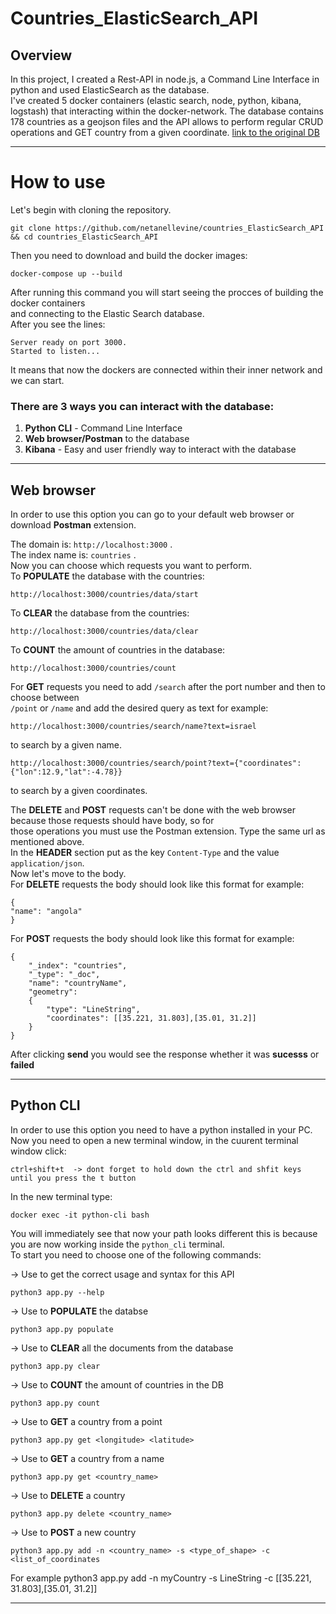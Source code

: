 # Countries_ElasticSearch_API

## Overview 
In this project, I created a Rest-API in node.js,  a Command Line Interface in python and used ElasticSearch as the database.  
I've created 5 docker containers (elastic search, node, python, kibana, logstash) that interacting within the docker-network.
The database contains 178 countries as a geojson files and the API allows to perform regular CRUD operations and GET country from a given coordinate.
 [link to the original DB](https://github.com/glynnbird/countriesgeojson)

___
# How to use

Let's begin with cloning the repository.

```
git clone https://github.com/netanellevine/countries_ElasticSearch_API && cd countries_ElasticSearch_API
```

Then you need to download and build the docker images:
```
docker-compose up --build
```
After running this command you will start seeing the procces of building the docker containers  
and connecting to the Elastic Search database.  
After you see the lines:  
```
Server ready on port 3000.  
Started to listen...
```
It means that now the dockers are connected within their inner network and we can start.

### There are 3 ways you can interact with the database:
1) **Python CLI** - Command Line Interface
2) **Web browser/Postman** to the database
3) **Kibana** - Easy and user friendly way to interact with the database
_____
## Web browser
In order to use this option you can go to your default web browser or download **Postman** extension.  

The domain is: ```http://localhost:3000``` .  
The index name is: ```countries``` .  
Now you can choose which requests you want to perform.   
To **POPULATE** the database with the countries:
```
http://localhost:3000/countries/data/start
```  

To **CLEAR** the database from the countries:
 ```
 http://localhost:3000/countries/data/clear
 ```  

To **COUNT** the amount of countries in the database:
```
http://localhost:3000/countries/count
```  

For **GET** requests you need to add ```/search``` after the port number and then to choose between  
```/point``` or ```/name``` and add the desired query as text for example:
```
http://localhost:3000/countries/search/name?text=israel
``` 
to search by a given name.  
```
http://localhost:3000/countries/search/point?text={"coordinates":{"lon":12.9,"lat":-4.78}}
``` 
to search by a given coordinates.  

The **DELETE** and **POST** requests can't be done with the web browser because those requests should have body, so for   
those operations you must use the Postman extension.
Type the same url as mentioned above.   
In the **HEADER** section put as the key ```Content-Type``` and the value ```application/json```.  
Now let's move to the body.   
For **DELETE** requests the body should look like this format for example:
```
{
"name": "angola"
}
```
For **POST** requests the body should look like this format for example:
```
{
	"_index": "countries",
	"_type": "_doc",
	"name": "countryName",
	"geometry":
	{
		"type": "LineString",
		"coordinates": [[35.221, 31.803],[35.01, 31.2]]
	}
}
```
After clicking **send** you would see the response whether it was **sucesss** or **failed**  




_____
## Python CLI
In order to use this option you need to have a python installed in your PC.  
Now you need to open a new terminal window, in the cuurent terminal window click:  
```
ctrl+shift+t  -> dont forget to hold down the ctrl and shfit keys until you press the t button   
```

In the new terminal type:
```
docker exec -it python-cli bash
```
You will immediately see that now your path looks different this is because you are now working inside the ```python_cli``` terminal.   
To start you need to choose one of the following commands:   

->  Use to get the correct usage and syntax for this API
```
python3 app.py --help
```
->  Use to **POPULATE** the databse
```
python3 app.py populate 
```
->  Use to **CLEAR** all the documents from the database
```
python3 app.py clear      
```
->  Use to **COUNT** the amount of countries in the DB
```
python3 app.py count
```
->  Use to **GET** a country from a point
```
python3 app.py get <longitude> <latitude>
```
 ->  Use to **GET** a country from a name
```
python3 app.py get <country_name>
```
->  Use to **DELETE** a country
```
python3 app.py delete <country_name>
```
->  Use to **POST** a new country 
```
python3 app.py add -n <country_name> -s <type_of_shape> -c <list_of_coordinates 
```
For example python3 app.py add -n myCountry -s LineString -c [[35.221, 31.803],[35.01, 31.2]]

___
